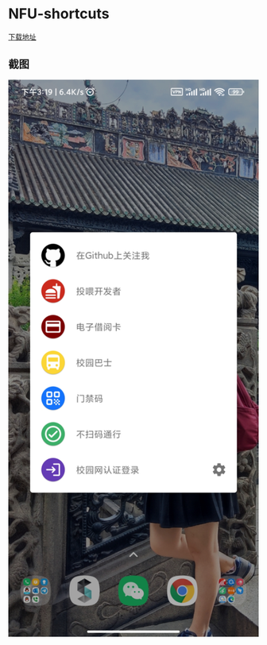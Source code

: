 # NFU-shortcuts

[下载地址](https://wwa.lanzoui.com/i5YTBpmchne)  

## 截图  
<img src="https://raw.githubusercontent.com/bqliang/NFU-shortcuts/main/Screenshot.jpg" width="540">
